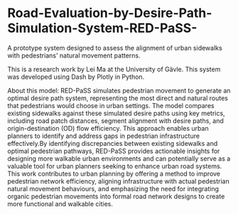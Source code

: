 # Road-Evaluation-by-Desire-Path-Simulation-System-RED-PaSS-
A prototype system designed to assess the alignment of urban sidewalks with pedestrians' natural movement patterns.

This is a research work by Lei Ma at the University of Gävle. This system was developed using Dash by Plotly in Python.

About this model:
RED-PaSS simulates pedestrian movement to generate an optimal desire path system, representing the most direct and natural routes that pedestrians would choose in urban settings. The model compares existing sidewalks against these simulated desire paths using key metrics, including road patch distances, segment alignment with desire paths, and origin-destination (OD) flow efficiency. This approach enables urban planners to identify and address gaps in pedestrian infrastructure effectively.By identifying discrepancies between existing sidewalks and optimal pedestrian pathways, RED-PaSS provides actionable insights for designing more walkable urban environments and can potentially serve as a valuable tool for urban planners seeking to enhance urban road systems. This work contributes to urban planning by offering a method to improve pedestrian network efficiency, aligning infrastructure with actual pedestrian natural movement behaviours, and emphasizing the need for integrating organic pedestrian movements into formal road network designs to create more functional and walkable cities.
